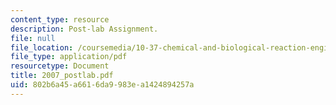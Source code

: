 ```yaml
---
content_type: resource
description: Post-lab Assignment.
file: null
file_location: /coursemedia/10-37-chemical-and-biological-reaction-engineering-spring-2007/802b6a45a6616da9983ea1424894257a_2007_postlab.pdf
file_type: application/pdf
resourcetype: Document
title: 2007_postlab.pdf
uid: 802b6a45-a661-6da9-983e-a1424894257a
---
```

